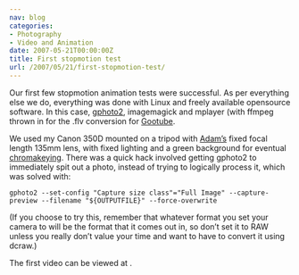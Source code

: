 ```yaml
---
nav: blog
categories:
- Photography
- Video and Animation
date: 2007-05-21T00:00:00Z
title: First stopmotion test
url: /2007/05/21/first-stopmotion-test/
---
```


Our first few stopmotion animation tests were successful. As per everything else we do, everything was done with Linux and freely available opensource software. In this case, [gphoto2][1], imagemagick and mplayer (with ffmpeg thrown in for the .flv conversion for [Gootube][2]. 

 [1]: http://gphoto.org
 [2]: http://www.youtube.com/

We used my Canon 350D mounted on a tripod with [Adam’s][3] fixed focal length 135mm lens, with fixed lighting and a green background for eventual [chromakeying][4]. There was a quick hack involved getting gphoto2 to immediately spit out a photo, instead of trying to logically process it, which was solved with:

 [3]: http://www.flickr.com/photos/grendelkhan/
 [4]: http://en.wikipedia.org/wiki/Chroma_key

`gphoto2 --set-config "Capture size class"="Full Image" --capture-preview --filename "${OUTPUTFILE}" --force-overwrite`

(If you choose to try this, remember that whatever format you set your camera to will be the format that it comes out in, so don’t set it to RAW unless you really don’t value your time and want to have to convert it using dcraw.) 

The first video can be viewed at .
